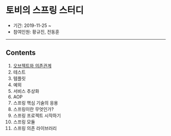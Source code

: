 # 토비의 스프링 스터디

- 기간: 2019-11-25 ~
- 참여인원: 황규진, 전동훈

---
## Contents
1. [오브젝트와 의존관계](chp1/chp1.md)
2. 테스트
3. 템플릿
4. 예외
5. 서비스 추상화
6. AOP
7. 스프링 핵심 기술의 응용
8. 스프링이란 무엇인가?
9. 스프링 프로젝트 시작하기
10. 스프링 모듈
11. 스프링 의존 라이브러리
